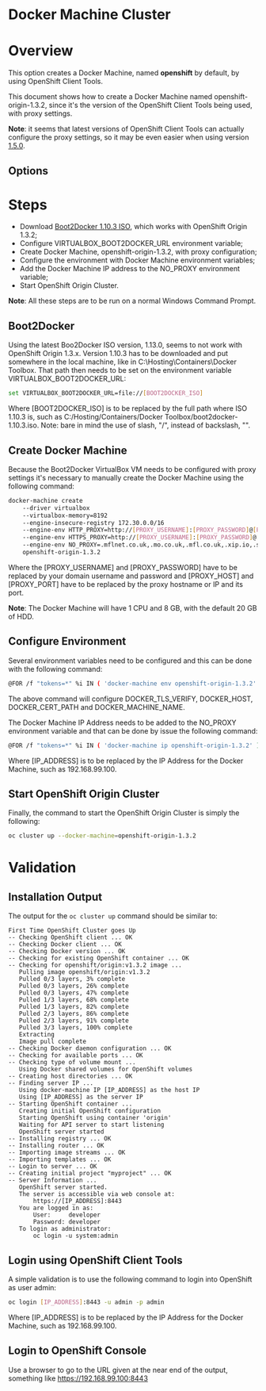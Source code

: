 ﻿Docker Machine Cluster
======================

# Overview

This option creates a Docker Machine, named **openshift** by default, by using OpenShift Client Tools.

This document shows how to create a Docker Machine named openshift-origin-1.3.2, since it's the version of the OpenShift Client Tools being used, with proxy settings.

**Note**: it seems that latest versions of OpenShift Client Tools can actually configure the proxy settings, so it may be even easier when using version [1.5.0](https://github.com/openshift/origin/blob/master/docs/cluster_up_down.md#using-a-proxy).

## Options

# Steps

- Download [Boot2Docker 1.10.3 ISO](https://github.com/boot2docker/boot2docker/releases/download/v1.10.3/boot2docker.iso), which works with OpenShift Origin 1.3.2;
- Configure VIRTUALBOX_BOOT2DOCKER_URL environment variable;
- Create Docker Machine, openshift-origin-1.3.2, with proxy configuration;
- Configure the environment with Docker Machine environment variables;
- Add the Docker Machine IP address to the NO_PROXY environment variable;
- Start OpenShift Origin Cluster.
 
**Note**: All these steps are to be run on a normal Windows Command Prompt.
 
## Boot2Docker

Using the latest Boo2Docker ISO version, 1.13.0, seems to not work with OpenShift Origin 1.3.x. Version 1.10.3 has to be downloaded and put somewhere in the local machine, like in C:\Hosting\Containers\Docker Toolbox\. That path then needs to be set on the environment variable VIRTUALBOX_BOOT2DOCKER_URL:

```bash
set VIRTUALBOX_BOOT2DOCKER_URL=file://[BOOT2DOCKER_ISO]
```

Where [BOOT2DOCKER_ISO] is to be replaced by the full path where ISO 1.10.3 is, such as C:/Hosting/Containers/Docker Toolbox/boot2docker-1.10.3.iso. Note: bare in mind the use of slash, "/", instead of backslash, "\".
 
## Create Docker Machine

Because the Boot2Docker VirtualBox VM needs to be configured with proxy settings it's necessary to manually create the Docker Machine using the following command:

```bash
docker-machine create                                                                              ^
    --driver virtualbox                                                                            ^
    --virtualbox-memory=8192                                                                       ^
    --engine-insecure-registry 172.30.0.0/16                                                       ^
    --engine-env HTTP_PROXY=http://[PROXY_USERNAME]:[PROXY_PASSWORD]@[PROXY_HOST]:[PROXY_PORT]/    ^
    --engine-env HTTPS_PROXY=http://[PROXY_USERNAME]:[PROXY_PASSWORD]@[PROXY_HOST]:[PROXY_PORT]/   ^
    --engine-env NO_PROXY=.mflnet.co.uk,.mo.co.uk,.mfl.co.uk,.xip.io,.sock,localhost,127.0.0.1,::1 ^
    openshift-origin-1.3.2
```

Where the [PROXY_USERNAME] and [PROXY_PASSWORD] have to be replaced by your domain username and password and [PROXY_HOST] and [PROXY_PORT] have to be replaced by the proxy hostname or IP and its port.
 
**Note**: The Docker Machine will have 1 CPU and 8 GB, with the default 20 GB of HDD.
 
## Configure Environment

Several environment variables need to be configured and this can be done with the following command:

```bash
@FOR /f "tokens=*" %i IN ( 'docker-machine env openshift-origin-1.3.2' ) DO @%i
```

The above command will configure DOCKER_TLS_VERIFY, DOCKER_HOST, DOCKER_CERT_PATH and DOCKER_MACHINE_NAME.
 
The Docker Machine IP Address needs to be added to the NO_PROXY environment variable and that can be done by issue the following command:

```bash
@FOR /f "tokens=*" %i IN ( 'docker-machine ip openshift-origin-1.3.2' ) DO set NO_PROXY=%NO_PROXY%,%i,172.17.0.0/16,172.30.0.0/16
```

Where [IP_ADDRESS] is to be replaced by the IP Address for the Docker Machine, such as 192.168.99.100.
 
## Start OpenShift Origin Cluster

Finally, the command to start the OpenShift Origin Cluster is simply the following:

```bash
oc cluster up --docker-machine=openshift-origin-1.3.2
```
 
# Validation

## Installation Output

The output for the ```oc cluster up``` command should be similar to:

```
First Time OpenShift Cluster goes Up
-- Checking OpenShift client ... OK
-- Checking Docker client ... OK
-- Checking Docker version ... OK
-- Checking for existing OpenShift container ... OK
-- Checking for openshift/origin:v1.3.2 image ...
   Pulling image openshift/origin:v1.3.2
   Pulled 0/3 layers, 3% complete
   Pulled 0/3 layers, 26% complete
   Pulled 0/3 layers, 47% complete
   Pulled 1/3 layers, 68% complete
   Pulled 1/3 layers, 82% complete
   Pulled 2/3 layers, 86% complete
   Pulled 2/3 layers, 91% complete
   Pulled 3/3 layers, 100% complete
   Extracting
   Image pull complete
-- Checking Docker daemon configuration ... OK
-- Checking for available ports ... OK
-- Checking type of volume mount ...
   Using Docker shared volumes for OpenShift volumes
-- Creating host directories ... OK
-- Finding server IP ...
   Using docker-machine IP [IP_ADDRESS] as the host IP
   Using [IP_ADDRESS] as the server IP
-- Starting OpenShift container ...
   Creating initial OpenShift configuration
   Starting OpenShift using container 'origin'
   Waiting for API server to start listening
   OpenShift server started
-- Installing registry ... OK
-- Installing router ... OK
-- Importing image streams ... OK
-- Importing templates ... OK
-- Login to server ... OK
-- Creating initial project "myproject" ... OK
-- Server Information ...
   OpenShift server started.
   The server is accessible via web console at:
       https://[IP_ADDRESS]:8443
   You are logged in as:
       User:     developer
       Password: developer
   To login as administrator:
       oc login -u system:admin
```

## Login using OpenShift Client Tools

A simple validation is to use the following command to login into OpenShift as user admin:

```bash
oc login [IP_ADDRESS]:8443 -u admin -p admin
```

Where [IP_ADDRESS] is to be replaced by the IP Address for the Docker Machine, such as 192.168.99.100.

## Login to OpenShift Console

Use a browser to go to the URL given at the near end of the output, something like https://192.168.99.100:8443
